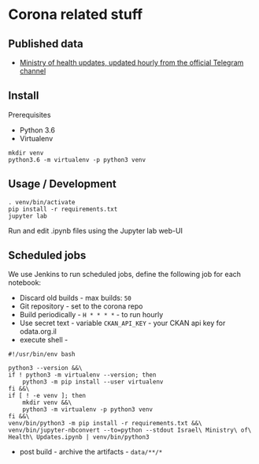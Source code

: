 # Corona related stuff

## Published data

* [Ministry of health updates, updated hourly from the official Telegram channel](https://www.odata.org.il/dataset/mohreport-corona/resource/ce4c9482-cd3a-485b-af56-d3d7118a7552)

## Install

Prerequisites

* Python 3.6
* Virtualenv

```
mkdir venv
python3.6 -m virtualenv -p python3 venv
```

## Usage / Development

```
. venv/bin/activate
pip install -r requirements.txt
jupyter lab
```

Run and edit .ipynb files using the Jupyter lab web-UI

## Scheduled jobs

We use Jenkins to run scheduled jobs, define the following job for each notebook:

* Discard old builds - max builds: `50`
* Git repository - set to the corona repo
* Build periodically - `H * * * *` - to run hourly
* Use secret text - variable `CKAN_API_KEY` - your CKAN api key for odata.org.il
* execute shell - 
```
#!/usr/bin/env bash

python3 --version &&\
if ! python3 -m virtualenv --version; then
	python3 -m pip install --user virtualenv
fi &&\
if [ ! -e venv ]; then
	mkdir venv &&\
	python3 -m virtualenv -p python3 venv
fi &&\
venv/bin/python3 -m pip install -r requirements.txt &&\
venv/bin/jupyter-nbconvert --to=python --stdout Israel\ Ministry\ of\ Health\ Updates.ipynb | venv/bin/python3
```
* post build - archive the artifacts - `data/**/*`
